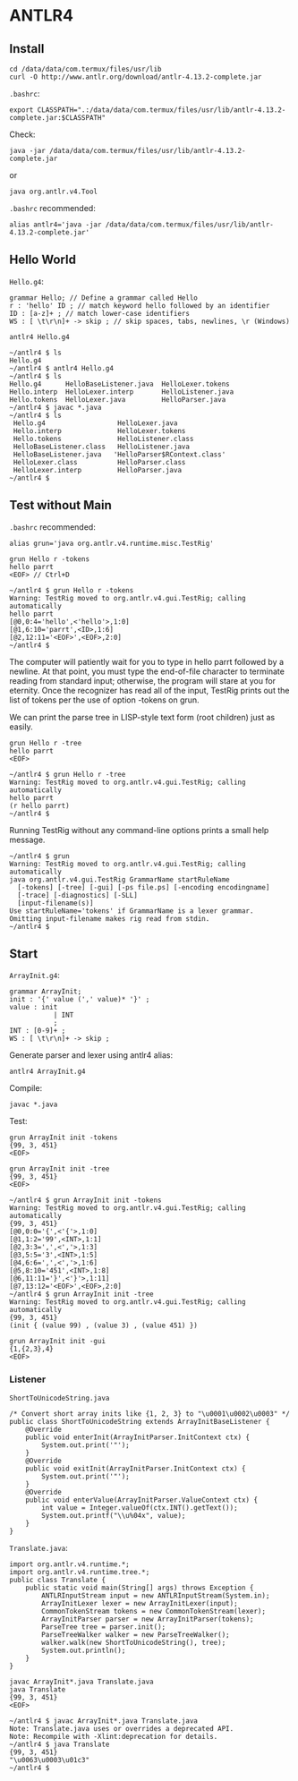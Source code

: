 # ANTLR4
## Install
```
cd /data/data/com.termux/files/usr/lib
curl -O http://www.antlr.org/download/antlr-4.13.2-complete.jar
```
`.bashrc`:
```
export CLASSPATH=".:/data/data/com.termux/files/usr/lib/antlr-4.13.2-complete.jar:$CLASSPATH"
```
Check:
```
java -jar /data/data/com.termux/files/usr/lib/antlr-4.13.2-complete.jar
```
or
```
java org.antlr.v4.Tool
```
`.bashrc` recommended:
```
alias antlr4='java -jar /data/data/com.termux/files/usr/lib/antlr-4.13.2-complete.jar'
```
## Hello World
`Hello.g4`:
```
grammar Hello; // Define a grammar called Hello
r : 'hello' ID ; // match keyword hello followed by an identifier
ID : [a-z]+ ; // match lower-case identifiers
WS : [ \t\r\n]+ -> skip ; // skip spaces, tabs, newlines, \r (Windows)
```
```
antlr4 Hello.g4
```
```
~/antlr4 $ ls
Hello.g4
~/antlr4 $ antlr4 Hello.g4
~/antlr4 $ ls
Hello.g4      HelloBaseListener.java  HelloLexer.tokens
Hello.interp  HelloLexer.interp       HelloListener.java
Hello.tokens  HelloLexer.java         HelloParser.java
~/antlr4 $ javac *.java
~/antlr4 $ ls
 Hello.g4                  HelloLexer.java
 Hello.interp              HelloLexer.tokens
 Hello.tokens              HelloListener.class
 HelloBaseListener.class   HelloListener.java
 HelloBaseListener.java   'HelloParser$RContext.class'
 HelloLexer.class          HelloParser.class
 HelloLexer.interp         HelloParser.java
~/antlr4 $
```
## Test without Main
`.bashrc` recommended:
```
alias grun='java org.antlr.v4.runtime.misc.TestRig'
```
```
grun Hello r -tokens
hello parrt
<EOF> // Ctrl+D
```
```
~/antlr4 $ grun Hello r -tokens
Warning: TestRig moved to org.antlr.v4.gui.TestRig; calling automatically
hello parrt
[@0,0:4='hello',<'hello'>,1:0]
[@1,6:10='parrt',<ID>,1:6]
[@2,12:11='<EOF>',<EOF>,2:0]
~/antlr4 $
```
The computer will patiently wait for you to type in hello parrt followed by a newline. At that point, you must type the end-of-file character to terminate reading from standard input; otherwise, the program will stare at you for eternity. Once the recognizer has read all of the input, TestRig prints out the list of tokens per the use of option -tokens on grun.

We can print the parse tree in LISP-style text form (root children) just as easily.
```
grun Hello r -tree
hello parrt
<EOF>
```
```
~/antlr4 $ grun Hello r -tree
Warning: TestRig moved to org.antlr.v4.gui.TestRig; calling automatically
hello parrt
(r hello parrt)
~/antlr4 $
```
Running TestRig without any command-line options prints a small help message.
```
~/antlr4 $ grun
Warning: TestRig moved to org.antlr.v4.gui.TestRig; calling automatically
java org.antlr.v4.gui.TestRig GrammarName startRuleName
  [-tokens] [-tree] [-gui] [-ps file.ps] [-encoding encodingname]
  [-trace] [-diagnostics] [-SLL]
  [input-filename(s)]
Use startRuleName='tokens' if GrammarName is a lexer grammar.
Omitting input-filename makes rig read from stdin.
~/antlr4 $
```
## Start
`ArrayInit.g4`:
```
grammar ArrayInit;
init : '{' value (',' value)* '}' ;
value : init 
           | INT
           ;
INT : [0-9]+ ;
WS : [ \t\r\n]+ -> skip ;
```
Generate parser and lexer using antlr4 alias:
```
antlr4 ArrayInit.g4
```
Compile:
```
javac *.java
```
Test:
```
grun ArrayInit init -tokens
{99, 3, 451}
<EOF>
```
```
grun ArrayInit init -tree
{99, 3, 451}
<EOF>
```
```
~/antlr4 $ grun ArrayInit init -tokens
Warning: TestRig moved to org.antlr.v4.gui.TestRig; calling automatically
{99, 3, 451}
[@0,0:0='{',<'{'>,1:0]
[@1,1:2='99',<INT>,1:1]
[@2,3:3=',',<','>,1:3]
[@3,5:5='3',<INT>,1:5]
[@4,6:6=',',<','>,1:6]
[@5,8:10='451',<INT>,1:8]
[@6,11:11='}',<'}'>,1:11]
[@7,13:12='<EOF>',<EOF>,2:0]
~/antlr4 $ grun ArrayInit init -tree
Warning: TestRig moved to org.antlr.v4.gui.TestRig; calling automatically
{99, 3, 451}
(init { (value 99) , (value 3) , (value 451) })
```
```
grun ArrayInit init -gui
{1,{2,3},4}
<EOF>
```
### Listener
`ShortToUnicodeString.java`
```
/* Convert short array inits like {1, 2, 3} to "\u0001\u0002\u0003" */
public class ShortToUnicodeString extends ArrayInitBaseListener {
	@Override
	public void enterInit(ArrayInitParser.InitContext ctx) {
		System.out.print('"');
	}
	@Override
	public void exitInit(ArrayInitParser.InitContext ctx) {
		System.out.print('"');
	}
	@Override
	public void enterValue(ArrayInitParser.ValueContext ctx) {
		int value = Integer.valueOf(ctx.INT().getText());
		System.out.printf("\\u%04x", value);
    }
}
```
`Translate.java`:
```
import org.antlr.v4.runtime.*;
import org.antlr.v4.runtime.tree.*;
public class Translate {
	public static void main(String[] args) throws Exception {
		ANTLRInputStream input = new ANTLRInputStream(System.in);
		ArrayInitLexer lexer = new ArrayInitLexer(input);
		CommonTokenStream tokens = new CommonTokenStream(lexer);
		ArrayInitParser parser = new ArrayInitParser(tokens);
		ParseTree tree = parser.init();
		ParseTreeWalker walker = new ParseTreeWalker();
		walker.walk(new ShortToUnicodeString(), tree);
		System.out.println();
	}
}
```
```
javac ArrayInit*.java Translate.java
java Translate
{99, 3, 451}
<EOF>
```
```
~/antlr4 $ javac ArrayInit*.java Translate.java
Note: Translate.java uses or overrides a deprecated API.
Note: Recompile with -Xlint:deprecation for details.
~/antlr4 $ java Translate
{99, 3, 451}
"\u0063\u0003\u01c3"
~/antlr4 $
```